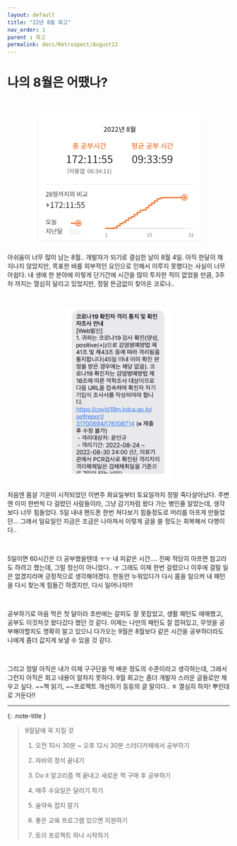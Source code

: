 ```yaml
---
layout: default
title: "22년 8월 회고"
nav_order: 1
parent : 회고
permalink: docs/Retrospect/August22
---
```



# 나의 8월은 어땠나?

<br>

<p align="center">
<img src="https://raw.githubusercontent.com/buinq/imageServer/main/img/image-20221019095621335.png" alt="image-20221019095621335" style="zoom:50%;" />
</p>


아쉬움이 너무 많이 남는 8월.. 개발자가 되기로 결심한 날이 8월 4일. 
아직 한달이 채 지나지 않았지만, 목표한 바를 외부적인 요인으로 인해서 이루지 못했다는 사실이 너무 아쉽다. 
내 생애 한 분야에 이렇게 단기간에 시간을 많이 투자한 적이 없었을 만큼, 3주차 까지는 열심히 달리고 있었지만, 정말 뜬금없이 찾아온 코로나..

<br>

<p align="center">
<img src="https://raw.githubusercontent.com/buinq/imageServer/main/img/image-20221019095607439.png" alt="image-20221019095607439" style="zoom:80%;" />
</p>


처음엔 몸살 기운이 시작되었던 이번주 화요일부터 토요일까지 정말 죽다살아났다. 
주변엔 이미 한번씩 다 걸렸던 사람들이라, 그냥 감기처럼 왔다 가는 병인줄 알았는데, 생각보다 너무 힘들었다. 
5일 내내 핸드폰 한번 쳐다보기 힘들정도로 머리를 아프게 만들었던... 
그래서 일요일인 지금은 조금은 나아져서 이렇게 글을 쓸 정도는 회복해서 다행이다.. 

<br>

5일이면 60시간은 더 공부했을텐데 ㅜㅜ 내 피같은 시간.... 
진짜 적당히 아프면 참고라도 하려고 했는데, 그럴 정신이 아니었다.. ㅜ 
그래도 이제 한번 걸렸으니 이후에 걸릴 일은 없겠지라며 긍정적으로 생각해야겠다. 
한동안 누워있다가 다시 몸을 일으켜 내 패턴을 다시 찾는게 힘들긴 하겠지만, 다시 일어나자!!!

<br>


공부하기로 마음 먹은 첫 달이라 초반에는 갈피도 잘 못잡았고, 생활 패턴도 애매했고, 공부도 이것저것 왔다갔다 했던 것 같다.
이제는 나만의 패턴도 잘 잡혀있고, 무엇을 공부해야할지도 명확히 알고 있으니 다가오는 9월은 8월보다 같은 시간을 공부하더라도 나에게 좀더 값지게 보낼 수 있을 것 같다.


<br>

그리고 정말 아직은 내가 이제 구구단을 막 배운 정도의 수준이라고 생각하는데, 그래서 그런지 아직은 회고 내용이 알차지 못하다. 9월 회고는 좀더 개발자 스러운 글들로만 채우고 싶다. ~~책 읽기, ~~프로젝트 개선하기 등등의 글 말이다.. ㅎ 열심히 하자! 뿌린대로 거둔다!!

------

{: .note-title }
> 9월달에 꼭 지킬 것
>
> 1. 오전 10시 30분 ~ 오후 12시 30분 스터디카페에서 공부하기
>
> 2. 자바의 정석 끝내기
>
> 3. Do it 알고리즘 책 끝내고 새로운 책 구매 후 공부하기
>
> 4. 매주 수요일은 달리기 하기
>
> 5. 술약속 잡지 말기
>
> 6. 좋은 교육 프로그램 있으면 지원하기
>
> 7. 토이 프로젝트 하나 시작하기